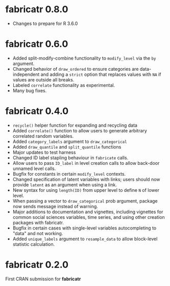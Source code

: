 # **fabricatr** 0.8.0

- Changes to prepare for R 3.6.0

# **fabricatr** 0.6.0

- Added split-modify-combine functionality to `modify_level` via the `by` argument.
- Changed behavior of `draw_ordered` to ensure categories are data-independent and adding a `strict` option that replaces values with `NA` if values are outside all breaks.
- Labeled `correlate` functionality as experimental.
- Many bug fixes.

# **fabricatr** 0.4.0

- `recycle()` helper function for expanding and recycling data
- Added `correlate()` function to allow users to generate arbitrary correlated random variables.
- Added `category_labels` argument to `draw_categorical`
- Added `draw_quantile` and `split_quantile` functions
- Major updates to test harness
- Changed ID label stapling behaviour in `fabricate` calls.
- Allow users to pass `ID_label` in level creation calls to allow back-door unnamed level calls.
- Bugfix for constants in certain `modify_level` contexts.
- Changed specification of latent variables with links; users should now provide `latent` as an argument when using a link.
- New syntax for using `length(ID)` from upper level to define `N` of lower level.
- When passing a vector to `draw_categorical` prob argument, package now sends message instead of warning.
- Major additions to documentation and vignettes, including vignettes for common social sciences variables, time series, and using other creation packages with fabricatr.
- Bugfix in certain cases with single-level variables autocompleting to "data" and not working.
- Added `unique_labels` argument to `resample_data` to allow block-level statistic calculation.

# **fabricatr** 0.2.0 

First CRAN submission for **fabricatr**
